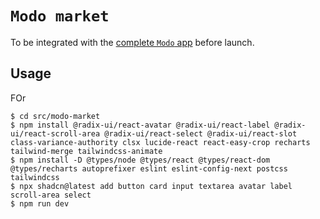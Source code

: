 # `Modo market`

To be integrated with the [complete `Modo` app](https://github.com/modo-collective/modo-app/) before launch.

## Usage

FOr 

```console
$ cd src/modo-market
$ npm install @radix-ui/react-avatar @radix-ui/react-label @radix-ui/react-scroll-area @radix-ui/react-select @radix-ui/react-slot class-variance-authority clsx lucide-react react-easy-crop recharts tailwind-merge tailwindcss-animate
$ npm install -D @types/node @types/react @types/react-dom @types/recharts autoprefixer eslint eslint-config-next postcss tailwindcss
$ npx shadcn@latest add button card input textarea avatar label scroll-area select
$ npm run dev
```